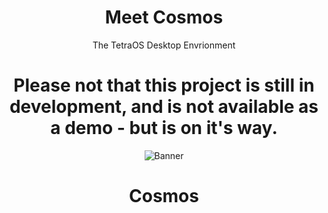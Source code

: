 <div align="center">

# Meet Cosmos
The TetraOS Desktop Envrionment 

# Please not that this project is still in development, and is not available as a demo - but is on it's way.

![Banner](https://github.com/TetraOS/.github/blob/main/banners/image.png)
  
<h1>Cosmos<h1>

<div>

